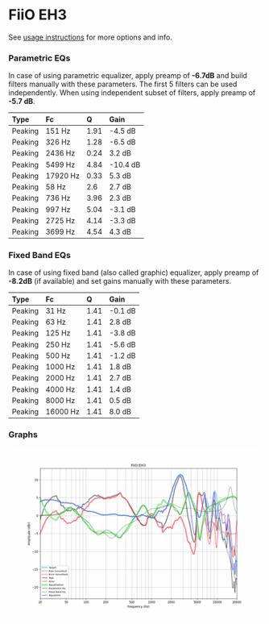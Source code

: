 # FiiO EH3
See [usage instructions](https://github.com/jaakkopasanen/AutoEq#usage) for more options and info.

### Parametric EQs
In case of using parametric equalizer, apply preamp of **-6.7dB** and build filters manually
with these parameters. The first 5 filters can be used independently.
When using independent subset of filters, apply preamp of **-5.7 dB**.

| Type    | Fc       |    Q | Gain     |
|:--------|:---------|:-----|:---------|
| Peaking | 151 Hz   | 1.91 | -4.5 dB  |
| Peaking | 326 Hz   | 1.28 | -6.5 dB  |
| Peaking | 2436 Hz  | 0.24 | 3.2 dB   |
| Peaking | 5499 Hz  | 4.84 | -10.4 dB |
| Peaking | 17920 Hz | 0.33 | 5.3 dB   |
| Peaking | 58 Hz    | 2.6  | 2.7 dB   |
| Peaking | 736 Hz   | 3.96 | 2.3 dB   |
| Peaking | 997 Hz   | 5.04 | -3.1 dB  |
| Peaking | 2725 Hz  | 4.14 | -3.3 dB  |
| Peaking | 3699 Hz  | 4.54 | 4.3 dB   |

### Fixed Band EQs
In case of using fixed band (also called graphic) equalizer, apply preamp of **-8.2dB**
(if available) and set gains manually with these parameters.

| Type    | Fc       |    Q | Gain    |
|:--------|:---------|:-----|:--------|
| Peaking | 31 Hz    | 1.41 | -0.1 dB |
| Peaking | 63 Hz    | 1.41 | 2.8 dB  |
| Peaking | 125 Hz   | 1.41 | -3.8 dB |
| Peaking | 250 Hz   | 1.41 | -5.6 dB |
| Peaking | 500 Hz   | 1.41 | -1.2 dB |
| Peaking | 1000 Hz  | 1.41 | 1.8 dB  |
| Peaking | 2000 Hz  | 1.41 | 2.7 dB  |
| Peaking | 4000 Hz  | 1.41 | 1.4 dB  |
| Peaking | 8000 Hz  | 1.41 | 0.5 dB  |
| Peaking | 16000 Hz | 1.41 | 8.0 dB  |

### Graphs
![](./FiiO%20EH3.png)
